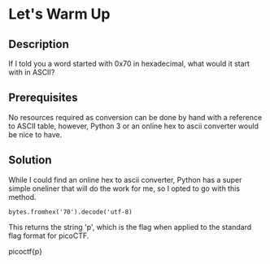 # Let's Warm Up

## Description

If I told you a word started with 0x70 in hexadecimal, what would it start with in ASCII?

## Prerequisites

No resources required as conversion can be done by hand with a reference to ASCII table, however, Python 3 or an online hex to ascii converter would be nice to have.

## Solution

While I could find an online hex to ascii converter, Python has a super simple oneliner that will do the work for me, so I opted to go with this method.

```
bytes.fromhex('70').decode('utf-8)
```

This returns the string 'p', which is the flag when applied to the standard flag format for picoCTF. 

picoctf{p}